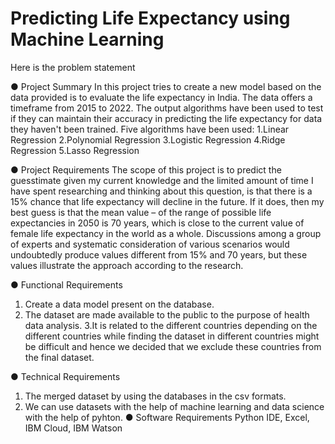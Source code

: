 # Predicting Life Expectancy using Machine Learning
Here is the problem statement

●	Project Summary
       In this project tries to create a new model based on the data provided is to evaluate the life expectancy in  India.
The data offers a timeframe from 2015 to 2022. The output algorithms have been used to test if they can maintain their accuracy in predicting the life expectancy for data they haven't been trained. Five algorithms have been used:
1.Linear Regression
2.Polynomial Regression
3.Logistic Regression
4.Ridge Regression
5.Lasso Regression

●	Project Requirements
            The scope of this project is to predict the guesstimate given my current knowledge and the limited amount of time I have spent researching and thinking about this question, is that there is a 15% chance that life expectancy will decline in the future. If it does, then my best guess is that the mean value – of the range of possible life expectancies in 2050  is 70 years, which is close to the current value of female life expectancy in the world as a whole. Discussions among a group of experts and systematic consideration of various scenarios would undoubtedly produce values different from 15% and 70 years, but these values illustrate the approach according to the research.
            
●	Functional Requirements
 1. Create a data model present on the database.
 2. The dataset are made available to the public to the purpose of health data  analysis.
3.It is related to the different countries depending on the different countries while finding the dataset in different countries might be difficult and hence we decided that we exclude these countries from the final dataset.

●	Technical Requirements 
1.	The merged dataset by using the databases in the csv formats.
2.	We can use datasets with the help of machine learning and data science with the help of pyhton.
●	Software Requirements
        Python IDE, Excel, IBM Cloud, IBM Watson 

